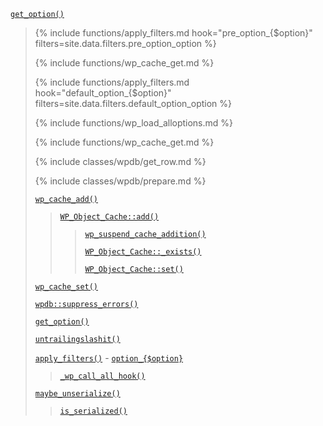 <p><code><a href="https://developer.wordpress.org/reference/functions/get_option/">get_option()</a></code></p>

<blockquote>

{% include functions/apply_filters.md hook="pre_option_{$option}" filters=site.data.filters.pre_option_option %}

{% include functions/wp_cache_get.md %}

{% include functions/apply_filters.md hook="default_option_{$option}" filters=site.data.filters.default_option_option %}

{% include functions/wp_load_alloptions.md %}

{% include functions/wp_cache_get.md %}

{% include classes/wpdb/get_row.md %}

{% include classes/wpdb/prepare.md %}

 [`wp_cache_add()`](https://developer.wordpress.org/reference/functions/wp_cache_add/)
 
> [`WP_Object_Cache::add()`](https://developer.wordpress.org/reference/classes/wp_object_cache/add/)
> 
>> [`wp_suspend_cache_addition()`](https://developer.wordpress.org/reference/functions/wp_suspend_cache_addition/)
>> 
>> [`WP_Object_Cache::_exists()`](https://developer.wordpress.org/reference/classes/wp_object_cache/_exists/)
>> 
>> [`WP_Object_Cache::set()`](https://developer.wordpress.org/reference/classes/wp_object_cache/set/)
 
 [`wp_cache_set()`](https://developer.wordpress.org/reference/functions/wp_cache_set/)
 
 [`wpdb::suppress_errors()`](https://developer.wordpress.org/reference/classes/wpdb/suppress_errors/)
 
 [`get_option()`](https://developer.wordpress.org/reference/functions/get_option/)
 
 [`untrailingslashit()`](https://developer.wordpress.org/reference/functions/untrailingslashit/)
 
 [`apply_filters()`](https://developer.wordpress.org/reference/functions/apply_filters/) - [`option_{$option}`](https://developer.wordpress.org/reference/hooks/option_option/)
 
> [`_wp_call_all_hook()`](https://developer.wordpress.org/reference/functions/_wp_call_all_hook/)
 
 [`maybe_unserialize()`](https://developer.wordpress.org/reference/functions/maybe_unserialize/)
 
> [`is_serialized()`](https://developer.wordpress.org/reference/functions/is_serialized/)

</blockquote>